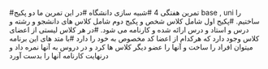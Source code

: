 #تمرین هفتگی 4
#شبیه سازی دانشگاه
#در این تمرین ما دو پکیج base , uni را ساختیم.
#پکیج اول شامل کلاس شخص و پکیج دوم شامل کلاس های دانشجو و رشته و درس و استاد و درس ارائه شده و کارنامه می شود.
#در هر کلاس لیستی از اعضای کلاس وجود دارد که هرکدام از اعضا کد مخصوص به خود را دارد
#با متد های این برنامه میتوان افراد را ساخت و آنها را عضو دیگر کلاس ها کرد و در دروس به آنها نمره داد و درنهایت کارنامه آنها را بدست آورد